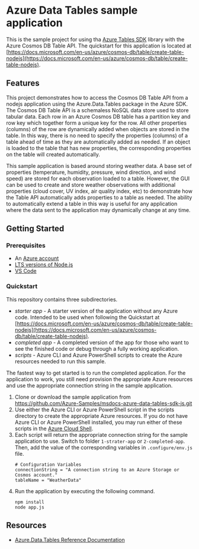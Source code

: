 # Azure Data Tables sample application

This is the sample project for using tha [Azure Tables SDK](https://www.npmjs.com/package/@azure/data-tables) library with the Azure Cosmos DB Table API.  The quickstart for this application is located at [https://docs.microsoft.com/en-us/azure/cosmos-db/table/create-table-nodejs](https://docs.microsoft.com/en-us/azure/cosmos-db/table/create-table-nodejs).

## Features

This project demonstrates how to access the Cosmos DB Table API from a nodejs application using the Azure.Data.Tables package in the Azure SDK.  The Cosmos DB Table API is a schemaless NoSQL data store used to store tabular data.  Each row in an Azure Cosmos DB table has a partition key and row key which together form a unique key for the row.  All other properties (columns) of the row are dynamically added when objects are stored in the table.  In this way, there is no need to specify the properties (columns) of a table ahead of time as they are automatically added as needed.  If an object is loaded to the table that has new properties, the corresponding properties on the table will created automatically.

This sample application is based around storing weather data.  A base set of properties (temperature, humidity, pressure, wind direction, and wind speed) are stored for each observation loaded to a table.  However, the GUI can be used to create and store weather observations with additional properties (cloud cover, UV index, air quality index, etc) to demonstrate how the Table API automatically adds properties to a table as needed.  The ability to automatically extend a table in this way is useful for any application where the data sent to the application may dynamically change at any time.

## Getting Started

### Prerequisites

- An [Azure account](https://docs.microsoft.com/en-us/dotnet/azure/create-azure-account)
- [LTS versions of Node.js](https://nodejs.org/en/)
- [VS Code](https://code.visualstudio.com/)

### Quickstart

This repository contains three subdirectories.
- *starter app* - A starter version of the application without any Azure code.  Intended to be used when following the Quickstart at [https://docs.microsoft.com/en-us/azure/cosmos-db/table/create-table-nodejs](https://docs.microsoft.com/en-us/azure/cosmos-db/table/create-table-nodejs).
- *completed app* - A completed version of the app for those who want to see the finished code or debug through a fully working application.
- *scripts* - Azure CLI and Azure PowerShell scripts to create the Azure resources needed to run this sample.

The fastest way to get started is to run the completed application.  For the application to work, you still need provision the appropriate Azure resources and use the appropriate connection string in the sample application.

1. Clone or download the sample application from https://github.com/Azure-Samples/msdocs-azure-data-tables-sdk-js.git
2. Use either the Azure CLI or Azure PowerShell script in the scripts directory to create the appropriate Azure resources.  If you do not have Azure CLI or Azure PowerShell installed, you may run either of these scripts in the [Azure Cloud Shell](https://shell.azure.com).
3. Each script will return the appropriate connection string for the sample application to use.  Switch to folder `1-strater-app` or `2-completed-app`. Then, add the value of the corresponding variables in `.configure/env.js` file.
    ```
    # Configuration Variables
    connectionString = "A connection string to an Azure Storage or Cosmos account."
    tableName = "WeatherData"
    ```
4. Run the application by executing the following command.
    ```
    npm install
    node app.js
    ```

## Resources

- [Azure.Data.Tables Reference Documentation](https://docs.microsoft.com/en-us/javascript/api/overview/azure/data-tables-readme?view=azure-node-latest)